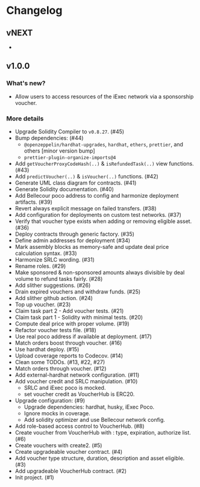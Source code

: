 # Changelog

## vNEXT
- 

## v1.0.0

### What's new?
- Allow users to access resources of the iExec network via a sponsorship voucher.

### More details
- Upgrade Solidity Compiler to `v0.8.27`. (#45)
- Bump dependencies: (#44)
    - `@openzeppelin/hardhat-upgrades`, `hardhat`, `ethers`, `prettier`, and others [minor version bump]
    - `prettier-plugin-organize-imports@4`
- Add `getVoucherProxyCodeHash(..)` & `isRefundedTask(..)` view functions. (#43)
- Add `predictVoucher(..)` & `isVoucher(..)` functions. (#42)
- Generate UML class diagram for contracts. (#41)
- Generate Solidity documentation. (#40)
- Add Bellecour poco address to config and harmonize deployment artifacts. (#39)
- Revert always explicit message on failed transfers. (#38)
- Add configuration for deployments on custom test networks. (#37)
- Verify that voucher type exists when adding or removing eligible asset. (#36)
- Deploy contracts through generic factory. (#35)
- Define admin addresses for deployment (#34)
- Mark assembly blocks as memory-safe and update deal price calculation syntax. (#33)
- Harmonize SRLC wording. (#31)
- Rename roles. (#29)
- Make sponsored & non-sponsored amounts always divisible by deal volume to refund tasks fairly. (#28)
- Add slither suggestions. (#26)
- Drain expired vouchers and withdraw funds. (#25)
- Add slither github action. (#24)
- Top up voucher. (#23)
- Claim task part 2 - Add voucher tests. (#21)
- Claim task part 1 - Solidity with minimal tests. (#20)
- Compute deal price with proper volume. (#19)
- Refactor voucher tests file. (#18)
- Use real poco address if available at deployment. (#17)
- Match orders boost through voucher. (#16)
- Use hardhat deploy. (#15)
- Upload coverage reports to Codecov. (#14)
- Clean some TODOs. (#13, #22, #27)
- Match orders through voucher. (#12)
- Add external-hardhat network configuration. (#11)
- Add voucher credit and SRLC manipulation. (#10)
    - SRLC and iExec poco is mocked.
    - set voucher credit as VoucherHub is ERC20.
- Upgrade configuration: (#9)
    - Upgrade dependencies: hardhat, husky, iExec Poco.
    - Ignore mocks in coverage.
    - Add solidity optimizer and use Bellecour network config.
- Add role-based access control to VoucherHub. (#8)
- Create voucher from VoucherHub with : type, expiration, authorize list. (#6)
- Create vouchers with create2. (#5)
- Create upgradeable voucher contract. (#4)
- Add voucher type structure, duration, description and asset eligible. (#3)
- Add upgradeable VoucherHub contract. (#2)
- Init project. (#1)
